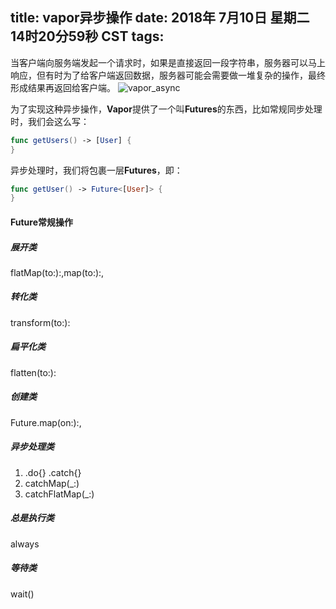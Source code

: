 title: vapor异步操作
date: 2018年 7月10日 星期二 14时20分59秒 CST
tags: 
---

当客户端向服务端发起一个请求时，如果是直接返回一段字符串，服务器可以马上响应，但有时为了给客户端返回数据，服务器可能会需要做一堆复杂的操作，最终形成结果再返回给客户端。
![vapor_async](http://7xli4x.com1.z0.glb.clouddn.com/vapor_async.png)

为了实现这种异步操作，**Vapor**提供了一个叫**Futures**的东西，比如常规同步处理时，我们会这么写：

```swift
func getUsers() -> [User] {
}
```
异步处理时，我们将包裹一层**Futures**，即：

```swift
func getUser() -> Future<[User]> {
}
```

#### Future常规操作

##### 展开类

flatMap(to:):,map(to:):,
##### 转化类
transform(to:):

##### 扁平化类
flatten(to:):

##### 创建类
Future.map(on:):,
##### 异步处理类
1. .do{} .catch{}
2. catchMap(_:)
3. catchFlatMap(_:)

##### 总是执行类
always

##### 等待类
wait()

